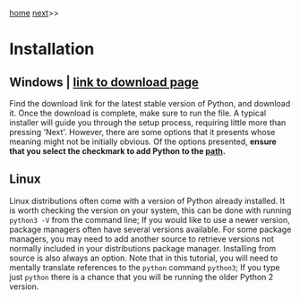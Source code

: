 [home]({{int_home}}) [next]({{int_running_code}})>>
# Installation
## Windows | [link to download page]({{ext_python_dl_page}})
Find the download link for the latest stable version of Python, and download it.
Once the download is complete, make sure to run the file.
A typical installer will guide you through the setup process, requiring little more than pressing 'Next'.
However, there are some options that it presents whose meaning might not be initially obvious.
Of the options presented, **ensure that you select the checkmark to add Python to the [path]({{misc_paths}}).**
## Linux
Linux distributions often come with a version of Python already installed.
It is worth checking the version on your system, this can be done with running `python3 -V` from the command line; If you would like to use a newer version, package managers often have several versions available.
For some package managers, you may need to add another source to retrieve versions not normally included in your distributions package manager.
Installing from source is also always an option.
Note that in this tutorial, you will need to mentally translate references to the `python` command `python3`; If you type just `python` there is a chance that you will be running the older Python 2 version.

